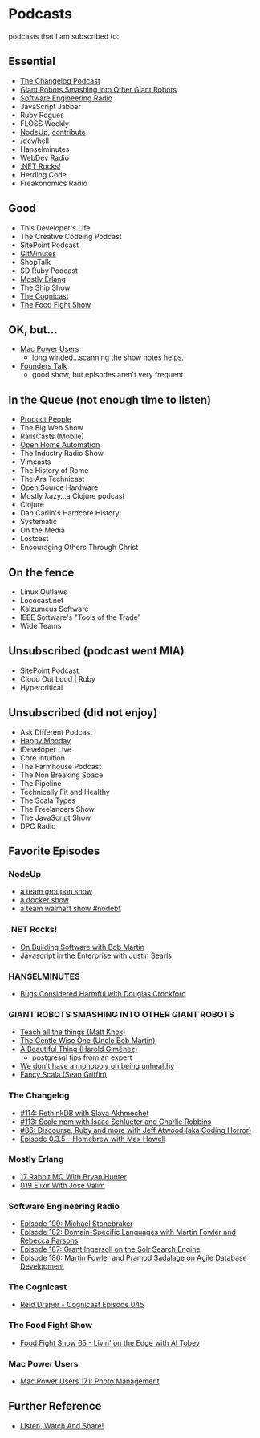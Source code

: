 # Podcasts

podcasts that I am subscribed to:

## Essential

- [The Changelog Podcast](http://thechangelog.com/podcast)
- [Giant Robots Smashing into Other Giant Robots](http://learn.thoughtbot.com/podcast)
- [Software Engineering Radio](http://www.se-radio.net/category/episodes)
- JavaScript Jabber
- Ruby Rogues
- FLOSS Weekly
- [NodeUp](http://nodeup.com/fiftyeight), [contribute](https://github.com/nodeup/contribute)
- /dev/hell
- Hanselminutes
- WebDev Radio
- [.NET Rocks!](http://www.dotnetrocks.com)
- Herding Code
- Freakonomics Radio

## Good

- This Developer's Life
- The Creative Codeing Podcast
- SitePoint Podcast
- [GitMinutes](http://www.gitminutes.com)
- ShopTalk
- SD Ruby Podcast
- [Mostly Erlang](http://mostlyerlang.com)
- [The Ship Show](http://theshipshow.com)
- [The Cognicast](http://thinkrelevance.com/blog/tags/podcast)
- [The Food Fight Show](http://foodfightshow.org)

## OK, but...

- [Mac Power Users](http://www.macpowerusers.com/category/podcast)
  - long winded...scanning the show notes helps.
- [Founders Talk](http://5by5.tv/founderstalk)
  - good show, but episodes aren't very frequent.

## In the Queue (not enough time to listen)

- [Product People](http://productpeople.tv)
- The Big Web Show
- RailsCasts (Mobile)
- [Open Home Automation](http://openhomeautomation.net/)
- The Industry Radio Show
- Vimcasts
- The History of Rome
- The Ars Technicast
- Open Source Hardware
- Mostly λazy…a Clojure podcast
- Clojure
- Dan Carlin's Hardcore History
- Systematic
- On the Media
- Lostcast
- Encouraging Others Through Christ

## On the fence
 
- Linux Outlaws
- Lococast.net
- Kalzumeus Software
- IEEE Software's "Tools of the Trade"
- Wide Teams

## Unsubscribed (podcast went MIA)

- SitePoint Podcast
- Cloud Out Loud | Ruby
- Hypercritical

## Unsubscribed (did not enjoy)

- Ask Different Podcast
- [Happy Monday](http://happymondaypodcast.com)
- iDeveloper Live
- Core Intuition
- The Farmhouse Podcast
- The Non Breaking Space
- The Pipeline
- Technically Fit and Healthy
- The Scala Types
- The Freelancers Show
- The JavaScript Show
- DPC Radio

## Favorite Episodes

### NodeUp

- [a team groupon show](http://nodeup.com/fiftyeight)
- [a docker show](http://nodeup.com/fiftyseven)
- [a team walmart show #nodebf](http://nodeup.com/fiftysix)

### .NET Rocks!

- [On Building Software with Bob Martin](http://www.dotnetrocks.com/default.aspx?showNum=934)
- [Javascript in the Enterprise with Justin Searls](http://dotnetrocks.com/default.aspx?showNum=940)

### HANSELMINUTES

- [Bugs Considered Harmful with Douglas Crockford](http://hanselminutes.com/396/bugs-considered-harmful-with-douglas-crockford)

### GIANT ROBOTS SMASHING INTO OTHER GIANT ROBOTS

- [Teach all the things (Matt Knox)](http://podcasts.thoughtbot.com/giantrobots/82)
- [The Gentle Wise One (Uncle Bob Martin)](http://podcasts.thoughtbot.com/giantrobots/79)
- [A Beautiful Thing (Harold Giménez)](http://podcasts.thoughtbot.com/giantrobots/77)
  - postgresql tips from an expert
- [We don't have a monopoly on being unhealthy](http://podcasts.thoughtbot.com/giantrobots/46)
- [Fancy Scala (Sean Griffin)](http://podcasts.thoughtbot.com/giantrobots/74)

### The Changelog

- [#114: RethinkDB with Slava Akhmechet](http://thechangelog.com/114)
- [#113: Scale npm with Isaac Schlueter and Charlie Robbins](http://thechangelog.com/113)
- [#86: Discourse, Ruby and more with Jeff Atwood (aka Coding Horror)](http://thechangelog.com/86/)
- [Episode 0.3.5 – Homebrew with Max Howell](http://thechangelog.com/episode-0-3-5-homebrew-with-max-howell/)

### Mostly Erlang

- [17 Rabbit MQ With Bryan Hunter](http://mostlyerlang.com/2013/09/16/17-rabbit-mq-with-bryan-hunter/)
- [019 Elixir With José Valim](http://mostlyerlang.com/2013/10/07/019-elixir-with-jose-valim/)

### Software Engineering Radio

- [Episode 199: Michael Stonebraker](http://www.se-radio.net/2013/12/episode-199-michael-stonebraker)
- [Episode 182: Domain-Specific Languages with Martin Fowler and Rebecca Parsons](http://www.se-radio.net/2012/01/episode-182-domain-specific-languages-with-martin-fowler-and-rebecca-parsons)
- [Episode 187: Grant Ingersoll on the Solr Search Engine](http://www.se-radio.net/2012/07/episode-187-grant-ingersoll-on-the-solr-search-engine)
- [Episode 186: Martin Fowler and Pramod Sadalage on Agile Database Development](http://www.se-radio.net/2012/06/episode-186-martin-fowler-and-pramod-sadalage-on-agile-database-development)

### The Cognicast

- [Reid Draper - Cognicast Episode 045](http://thinkrelevance.com/blog/2013/11/11/reid-draper-cognicast-episode-045)

### The Food Fight Show

- [Food Fight Show 65 - Livin' on the Edge with Al Tobey](http://foodfightshow.org/2013/11/livin-on-the-edge-with-al-tobey.html)

### Mac Power Users

- [Mac Power Users 171: Photo Management](http://www.macpowerusers.com/2014/01/05/mac-power-users-171-photo-management/)

## Further Reference

- [Listen, Watch And Share!](http://www.smashingmagazine.com/2013/04/19/podcasts-for-designers-developers)
